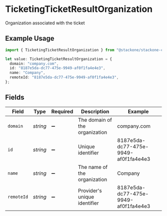 # TicketingTicketResultOrganization

Organization associated with the ticket

## Example Usage

```typescript
import { TicketingTicketResultOrganization } from "@stackone/stackone-client-ts/sdk/models/shared";

let value: TicketingTicketResultOrganization = {
  domain: "company.com",
  id: "8187e5da-dc77-475e-9949-af0f1fa4e4e3",
  name: "Company",
  remoteId: "8187e5da-dc77-475e-9949-af0f1fa4e4e3",
};
```

## Fields

| Field                                | Type                                 | Required                             | Description                          | Example                              |
| ------------------------------------ | ------------------------------------ | ------------------------------------ | ------------------------------------ | ------------------------------------ |
| `domain`                             | *string*                             | :heavy_minus_sign:                   | The domain of the organization       | company.com                          |
| `id`                                 | *string*                             | :heavy_minus_sign:                   | Unique identifier                    | 8187e5da-dc77-475e-9949-af0f1fa4e4e3 |
| `name`                               | *string*                             | :heavy_minus_sign:                   | The name of the organization         | Company                              |
| `remoteId`                           | *string*                             | :heavy_minus_sign:                   | Provider's unique identifier         | 8187e5da-dc77-475e-9949-af0f1fa4e4e3 |